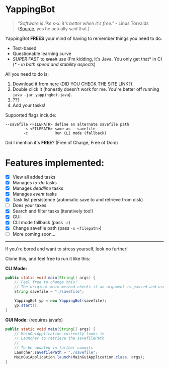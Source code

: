# YappingBot
> _"Software is like s-x: it's better when it's free."_ - Linus Torvalds ([Source](https://x.com/Linus__Torvalds/status/296333253571387392), yes he actually said that.)

YappingBot **FREES** your mind of having to remember things you need to do.

- Text-based
- Questionable learning curve
- _SUPER_ FAST to ~~crash~~ use (I'm kidding, it's Java. You only get that* in C)
  (_* - in both speed and stability aspects_)

All you need to do is:
1. Download it from [here](https://github.com/yadobler/ip/releases) (DID YOU CHECK THE SITE LINK?).
2. Double click it (honestly doesn't work for me. You're better off running `java -jar yappingbot.java`).
3. ???
4. Add your tasks!

Supported flags include:
```
--savefile <FILEPATH> define an alternate savefile path
        -s <FILEPATH> same as --savefile
        -c            Run CLI mode (fallback)
```

Did I mention it's **FREE**? (Free of Charge, Free of Dom)

# Features implemented:
- [x] View all added tasks
- [x] Manages _to-do_ tasks
- [x] Manages _deadline_ tasks
- [x] Manages _event_ tasks
- [x] Task list persistence (automatic save to and retrieve from disk)
- [ ] Does your taxes
- [x] Search and filter tasks (iteratively too!)
- [x] GUI
- [x] CLI mode fallback (pass `-c`)
- [x] Change savefile path (pass `-s <filepath>`)
- [ ] More coming soon...
---
If you're bored and want to stress yourself, look no further!

Clone this, and feel free to run it like this:

**CLI Mode:**
```java
public static void main(String[] args) {
    // Feel free to change this!
    // The original main method checks if an argument is passed and uses it instead.
    String savefile = "./savefile"; 

    YappingBot yp = new YappingBot(savefile);
    yp.start();
}
```

**GUI Mode:** (requires javafx)
```java
public static void main(String[] args) {
    // MainGuiApplication currently looks in 
    // Launcher to retrieve the savefilePath
    //
    // To be updated in further commits
    Launcher.savefilePath = "./savefile";
    MainGuiApplication.launch(MainGuiApplication.class, args);
}
```
